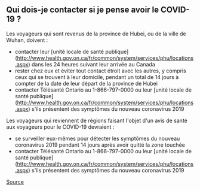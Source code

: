 ## Qui dois-je contacter si je pense avoir le COVID-19 ?

Les voyageurs qui sont revenus de la province de Hubei, ou de la ville de Wuhan, doivent :

- contacter leur [unité locale de santé publique] (http://www.health.gov.on.ca/fr/common/system/services/phu/locations.aspx) dans les 24 heures suivant leur arrivée au Canada
- rester chez eux et éviter tout contact étroit avec les autres, y compris ceux qui se trouvent à leur domicile, pendant un total de 14 jours à compter de la date de leur départ de la province de Hubei
- contacter Télésanté Ontario au 1-866-797-0000 ou leur [unité locale de santé publique] (http://www.health.gov.on.ca/fr/common/system/services/phu/locations.aspx) s'ils présentent des symptômes du nouveau coronavirus 2019

Les voyageurs qui reviennent de régions faisant l'objet d'un avis de santé aux voyageurs pour le COVID-19 devraient :

- se surveiller eux-mêmes pour détecter les symptômes du nouveau coronavirus 2019 pendant 14 jours après avoir quitté la zone touchée
- contacter Télésanté Ontario au 1-866-797-0000 ou leur [unité locale de santé publique] (http://www.health.gov.on.ca/fr/common/system/services/phu/locations.aspx) s'ils présentent des symptômes du nouveau coronavirus 2019

[Source](https://www.ontario.ca/fr/page/nouveau-coronavirus-2019#section-5)
